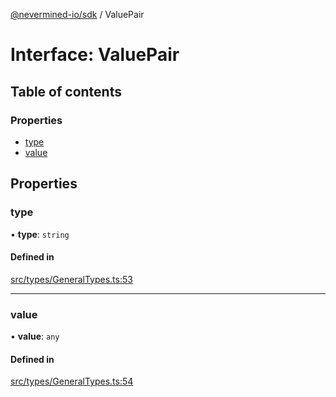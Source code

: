 [@nevermined-io/sdk](../code-reference.md) / ValuePair

# Interface: ValuePair

## Table of contents

### Properties

- [type](ValuePair.md#type)
- [value](ValuePair.md#value)

## Properties

### type

• **type**: `string`

#### Defined in

[src/types/GeneralTypes.ts:53](https://github.com/nevermined-io/sdk-js/blob/49285bf856ebfc8d44ccb08cdf57963ec73b06d6/src/types/GeneralTypes.ts#L53)

---

### value

• **value**: `any`

#### Defined in

[src/types/GeneralTypes.ts:54](https://github.com/nevermined-io/sdk-js/blob/49285bf856ebfc8d44ccb08cdf57963ec73b06d6/src/types/GeneralTypes.ts#L54)
